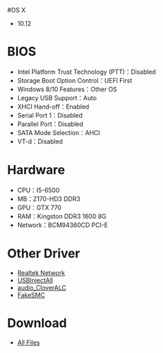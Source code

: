 #OS X
- 10.12


# BIOS
- Intel Platform Trust Technology (PTT)：Disabled
- Storage Boot Option Control：UEFI First
- Windows 8/10 Features：Other OS
- Legacy USB Support：Auto
- XHCI Hand-off：Enabled
- Serial Port 1：Disabled
- Parallel Port：Disabled
- SATA Mode Selection：AHCI
- VT-d：Disabled


# Hardware
- CPU：I5-6500
- MB：Z170-HD3 DDR3
- GPU：GTX 770
- RAM：Kingston DDR3 1600 8G
- Network：BCM94360CD PCI-E


# Other Driver
- [Realtek Network](https://bitbucket.org/RehabMan/os-x-realtek-network/downloads/RehabMan-Realtek-Network-v2-2015-1230.zip)
- [USBInjectAll](https://bitbucket.org/RehabMan/os-x-usb-inject-all/downloads/RehabMan-USBInjectAll-2016-0907.zip)
- [audio_CloverALC](https://github.com/toleda/audio_CloverALC/archive/master.zip)
- [FakeSMC](https://bitbucket.org/RehabMan/os-x-fakesmc-kozlek/downloads/RehabMan-FakeSMC-2016-0908.zip)


# Download
* [All Files](https://bitbucket.org/ChengYouFang/hackintosh/downloads/Z170-HD3%20DDR3_macOS%20Sierra.zip)

![]()